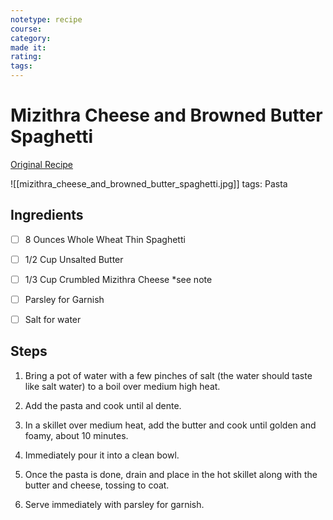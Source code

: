 ```yaml
---
notetype: recipe
course:
category:
made it:
rating:
tags:
---
```

# Mizithra Cheese and Browned Butter Spaghetti

[Original Recipe](https://ohsweetbasil.com/old-spaghetti-factory-mizithra-cheese-browned-butter-spaghetti-copycat-recipe)

![[mizithra_cheese_and_browned_butter_spaghetti.jpg]]
tags: Pasta

## Ingredients
- [ ] 8 Ounces Whole Wheat Thin Spaghetti- [ ] 1/2 Cup Unsalted Butter- [ ] 1/3 Cup Crumbled Mizithra Cheese *see note- [ ] Parsley for Garnish- [ ] Salt for water

## Steps
1) Bring a pot of water with a few pinches of salt (the water should taste like salt water) to a boil over medium high heat.

2) Add the pasta and cook until al dente.

3) In a skillet over medium heat, add the butter and cook until golden and foamy, about 10 minutes.

4) Immediately pour it into a clean bowl.

5) Once the pasta is done, drain and place in the hot skillet along with the butter and cheese, tossing to coat.

6) Serve immediately with parsley for garnish.


